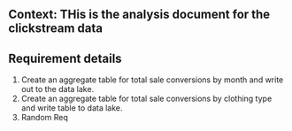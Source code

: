 ## Context: THis is the analysis document for the clickstream data


## Requirement details

1. Create an aggregate table for total sale conversions by month and write out to the data lake. 
2. Create an aggregate table for total sale conversions by clothing type and write table to data lake. 
3. Random Req
